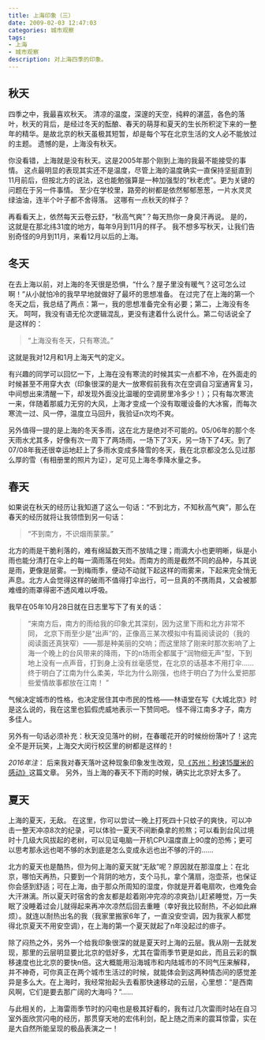 ```yaml
---
title: 上海印象（三）
date: 2009-02-03 12:47:03
categories: 城市观察
tags:
- 上海
- 城市观察
description: 对上海四季的印象。
---
```

## 秋天

四季之中，我最喜欢秋天。
清凉的温度，深邃的天空，纯粹的湛蓝，各色的落叶，秋天的背后，是经过冬天的酝酿、春天的萌芽和夏天的生长所积淀下来的一整年的精华。是故北京的秋天虽极其短暂，却是每个写在北京生活的文人必不能放过的主题。
遗憾的是，上海没有秋天。

你没看错，上海就是没有秋天。这是2005年那个刚到上海的我最不能接受的事情。
这点最明显的表现其实还不是温度，尽管上海的温度确实一直保持坚挺直到11月前后，但按北方的说法，这也能勉强算是一种加强型的“秋老虎”。更为关键的问题在于另一件事情。
至少在学校里，路旁的树都是依然郁郁葱葱，一片水灵灵绿油油，连半个叶子都不舍得落。
这哪有一点秋天的样子？

再看看天上，依然每天云卷云舒，“秋高气爽”？每天热你一身臭汗再说。
是的，这就是在那北纬31度的地方，每年9月到11月的样子。
我不想多写秋天，让我们告别奇怪的9月到11月，来看12月以后的上海。

## 冬天

在去上海以前，对上海的冬天很是恐惧，“什么？屋子里没有暖气？这可怎么过啊！”从小就怕冷的我早早地就做好了最坏的思想准备。
在过完了在上海的第一个冬天之后，我总结了两点：第一，我的思想准备完全有必要；第二，上海没有冬天。
呵呵，我没有语无伦次逻辑混乱，更没有逮着什么说什么。第二句话说全了是这样的：

>“上海没有冬天，只有寒流。”

这就是我对12月和1月上海天气的定义。

有兴趣的同学可以回忆一下，上海在没有寒流的时候其实一点都不冷，在外面走的时候甚至不用穿大衣（印象很深的是大一放寒假前我有次在空调自习室通宵复习，中间想出来清醒一下，却发现外面没比温暖的空调房里冷多少！）；只有每次寒流一来，伴随着那威力无穷的大风，上海才变成一个没有取暖设备的大冰窖，而每次寒流一过、风一停，温度立马回升，我验证n次均不爽。

另外值得一提的是上海的冬天多雨，这在北方是绝对不可能的。05/06年的那个冬天雨水尤其多，好像有次一周下了两场雨，一场下了3天，另一场下了4天。到了07/08年我还很幸运地赶上了多雨水变成多降雪的冬天，我在北京都没怎么见过那么厚的雪（有相册里的照片为证），足可见上海冬季降水量之多。

## 春天

如果说在秋天的经历让我知道了这么一句话：“不到北方，不知秋高气爽”，那么在春天的经历就将让我领悟到另一句话：
>“不到南方，不识烟雨蒙蒙。”

北方的雨是干脆利落的，难有绵延数天而不放晴之理；雨滴大小也更明晰，纵是小雨也能分清打在伞上的每一滴雨落在何处。而南方的雨是截然不同的品种，与其说是雨，更像是层雾。一到梅雨季，便动不动就下起这样的雨雾来，下起来完全悄无声息。北方人会觉得这样的破雨不值得打伞出行，可一旦真的不携雨具，又会被那难缠的雨罩得密不透风难以呼吸。

我早在05年10月28日就在日志里写下了有关的话：
>“来南方后，南方的雨给我的印象尤其深刻，因为这里下雨和北方非常不同， 北京下雨至少是“出声”的，正像高三某次模拟中有篇阅读说的（我的阅读面还真狭窄）——那是种美丽的交响；而这里除了刚来时那次影响了上海一个晚上的台风带来的降雨，下的n场雨全都属于“润物细无声”型，下到地上没有一点声音，打到身上没有丝毫感觉，在北京的话基本不用打伞…… 终于明白了江南为什么柔美，华北为什么刚强，也终于明白了为什么爱把那些爱情故事都放在江南！ ”

气候决定城市的性格，也决定居住其中市民的性格——林语堂在写《大城北京》时是这么说的，我在这里也狐假虎威地表示一下赞同吧。
怪不得江南多才子，南方多佳人。

另外有一句话必须补充：秋天没见落叶的树，在春暖花开的时候纷纷落叶了！这完全不是开玩笑，上海交大闵行校区里的树都是这样的！

*2016年注*：
后来我对春天落叶这种现象印象发生改观，见[《苏州：秒速15厘米的感动》](/blog/2010/03/10/Suzhou-moved-15-cm-s/)这篇文章。
另外，当上海的春天不下雨的时候，确实比北京好太多了。

## 夏天

上海的夏天，无敌。
在这里，你可以尝试一晚上打死四十只蚊子的爽快，可以冲击一整天冲凉8次的纪录，可以体验一夏天不间断桑拿的煎熬；可以看到台风过境时十几级大风拔起的老树，可以见证电脑一开机CPU温度直上90度的恐怖；更可以思考那永远也喝不够的水到底是怎么变成永远也出不够的汗的……

北方的夏天也是酷热，但为何上海的夏天就“无敌”呢？原因就在那湿度上：在北京，哪怕天再热，只要到一个背阴的地方，支个马扎，拿个蒲扇，泡壶茶，也保证你会感到舒适；可在上海，由于那众所周知的湿度，你就是开着电扇吹，也难免会大汗淋漓。所以夏天时宿舍的舍友都是趁着刚冲完凉的凉爽劲儿赶紧睡觉，万一失眠了没睡着过会儿就得起来再冲次凉然后回去重睡（幸好我比较耐热，不必如此麻烦）。就连以耐热出名的我（我家里搬家6年了，一直没安空调，因为我家人都觉得北京夏天不用安空调），在上海的第一个夏天就起了n年没起过的痱子。

除了闷热之外，另外一个给我印象很深的就是夏天时上海的云层。我从刚一去就发现，那里的云层明显要比北京的低好多，尤其在雷雨季节更是如此，而且云彩的飘移速度也比北京的要快n倍。这大概能用沿海城市和内陆城市的不同气压来解释，并不神奇，可你真正在两个城市生活过的时候，就能体会到这两种情态间的感觉差异是多么大。在上海时，我经常抬起头去看那快速移动的云层，心里想：“是西南风啊，它们是要去那广阔的大海吗？”……

与此相关的，上海雷雨季节时的闪电也是极其好看的，我有过几次雷雨时站在自习室外面欣赏闪电的经历，那贯穿天地的宏伟利剑，配上随之而来的震耳惊雷，实在是大自然所能呈现的极品表演之一！